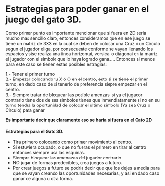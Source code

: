 # <h1>Estrategias para poder ganar en el juego del gato 3D.</h1> #
 
<p> Como primer punto es importante mencionar que si fuera en 2D seria mucho mas sencillo claro, entonces consideramos que en ese juego se tiene un matriz de 3X3 en la cual se deben de colocar una Cruz ó un Circulo segun el jugador eliga, por consecuente conforme se vayan llenando los espacios y sise realiza una linea horizontal, versical o diagonal en la matriz el jugador con el simbolo que lo haya logrado gana..... Entonces al menos para este caso se tienen estas posibles estragias:  

<p> 1.- Tener el  primer turno. <br>
2.- Empezar colocando tu X ó O en el  centro, esto si se tiene el primer turno, en dado caso de si tenerlo de preferencia siepre empezar en el centro.<br>
3.- Siempre tratar de bloquear las posible amenzas, si ya el jugador contrario tiene dos de sus simbolos tienes que inmendiatamente si no en su turno tendra la oportunidad de colocar el ultimo simbolo (Ya sea Cruz o Circulo) para ganar<p>
<b>Es importante decir que claramente eso se haria si fuera en el Gato 2D </b>

<h4>Estrategias para el Gato 3D.</h4>

* Tira primero colocando como primer movimiento al centro. 
* Si estuviera ocupado, o que no fueras el primero en tirar al centro entonces siempre usa las esquinas.
* Siempre bloquear las amenazas del jugador contrario. 
* NO jugar de formas predecibles, crea juegos a futuro. 
* Por crear juegos a futuro se podria decir que que los dejes a media para que se vayan creando las oportunidades necesarias, y asi en dado caso ganar de alguna u otra forma. 
